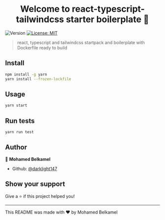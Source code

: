 <h1 align="center">Welcome to react-typescript-tailwindcss starter boilerplate 👋</h1>
<p>
  <img alt="Version" src="https://img.shields.io/badge/version-1.0.0-blue.svg?cacheSeconds=2592000" />
  <a href="https://github.com/darklight147/React-typescript-tailwindcss-boilerplate/blob/master/LICENSE" target="_blank">
    <img alt="License: MIT" src="https://img.shields.io/badge/License-MIT-yellow.svg" />
  </a>
</p>

> react, typescript and tailwindcss startpack and boilerplate with Dockerfile ready to build

## Install

```sh
npm install -g yarn
yarn install --frozen-lockfile
```

## Usage

```sh
yarn start
```

## Run tests

```sh
yarn run test
```

## Author

👤 **Mohamed Belkamel**

* Github: [@darklight147](https://github.com/darklight147)

## Show your support

Give a ⭐️ if this project helped you!

***
This README was made with ❤️ by Mohamed Belkamel
